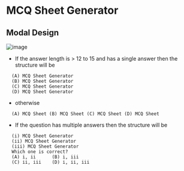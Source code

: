 # MCQ Sheet Generator

## Modal Design
![image](https://github.com/user-attachments/assets/dec13ed7-bdab-4859-8c0f-dde5e9e87201)

- If the answer length is > 12 to 15 and has a single answer then the structure will be
```
  (A) MCQ Sheet Generator
  (B) MCQ Sheet Generator
  (C) MCQ Sheet Generator
  (D) MCQ Sheet Generator
```
- otherwise
```
  (A) MCQ Sheet (B) MCQ Sheet (C) MCQ Sheet (D) MCQ Sheet
```
- If the question has multiple answers then the structure will be
```
  (i) MCQ Sheet Generator
  (ii) MCQ Sheet Generator
  (iii) MCQ Sheet Generator
  Which one is correct?
  (A) i, ii      (B) i, iii
  (C) ii, iii    (D) i, ii, iii
```
